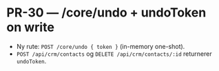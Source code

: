 # PR-30 — /core/undo + undoToken on write

- Ny rute: `POST /core/undo { token }` (in-memory one-shot).
- `POST /api/crm/contacts` og `DELETE /api/crm/contacts/:id` returnerer `undoToken`.